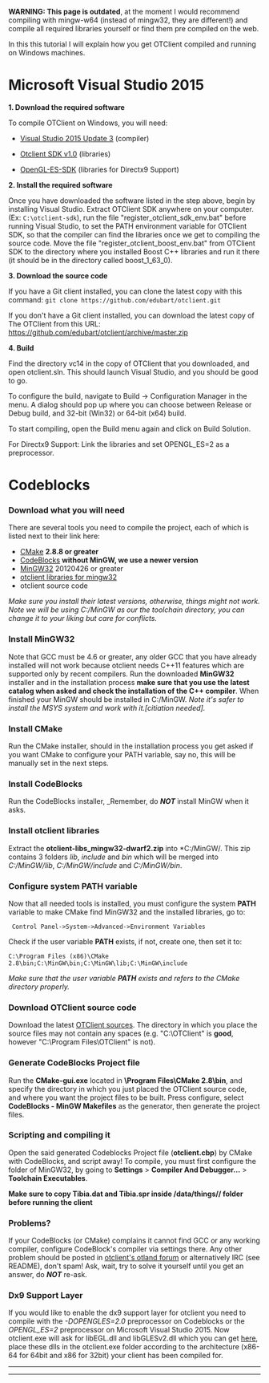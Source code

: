 **WARNING: This page  is outdated**, at the moment I would recommend compiling with mingw-w64 (instead of mingw32, they are different!) and compile all required libraries yourself or find them pre compiled on the web.

In this this tutorial I will explain how you get OTClient compiled and running on Windows machines.

# Microsoft Visual Studio 2015

**1. Download the required software**

To compile OTClient on Windows, you will need:

* [Visual Studio 2015 Update 3](https://www.visualstudio.com/) (compiler)

* [Otclient SDK v1.0](https://github.com/conde2/otclient-sdk) (libraries)

* [OpenGL-ES-SDK](https://github.com/okk3/https://github.com/okk3/OpenGL-ES-SDK) (libraries for Directx9 Support)

**2. Install the required software**

Once you have downloaded the software listed in the step above, begin by installing Visual Studio. Extract OTClient SDK anywhere on your computer. (Ex: `C:\otclient-sdk`), run the file "register_otclient_sdk_env.bat" before running Visual Studio, to set the PATH environment variable for OTClient SDK, so that the compiler can find the libraries once we get to compiling the source code. Move the file "register_otclient_boost_env.bat" from OTClient SDK to the directory where you installed Boost C++ libraries and run it there (it should be in the directory called boost_1_63_0).


**3. Download the source code**

If you have a Git client installed, you can clone the latest copy with this command: `git clone https://github.com/edubart/otclient.git`


If you don't have a Git client installed, you can download the latest copy of The OTClient from this URL: https://github.com/edubart/otclient/archive/master.zip

**4. Build**

Find the directory vc14 in the copy of OTClient that you downloaded, and open otclient.sln. This should launch Visual Studio, and you should be good to go.

To configure the build, navigate to Build -> Configuration Manager in the menu. A dialog should pop up where you can choose between Release or Debug build, and 32-bit (Win32) or 64-bit (x64) build.

To start compiling, open the Build menu again and click on Build Solution.

For Directx9 Support: Link the libraries and set OPENGL_ES=2 as a preprocessor.

# Codeblocks
### Download what you will need

There are several tools you need to compile the project, each of which is listed next to their link here:

* [CMake](http://www.cmake.org/cmake/resources/software.html) **2.8.8 or greater**
* [CodeBlocks](http://www.codeblocks.org/downloads/26) **without MinGW, we use a newer version**
* [MinGW32](http://sourceforge.net/projects/mingw/files/Installer/mingw-get-inst/) 20120426 or greater
* [otclient libraries for mingw32](http://www.mediafire.com/file/gf1cr1rj0znxdan/otclient-libs-mingw32.rar)
* otclient source code

_Make sure you install their latest versions, otherwise, things might not work._
_Note we will be using C:/MinGW as our the toolchain directory, you can change it to your liking but care for conflicts._

### Install MinGW32
Note that GCC must be 4.6 or greater, any older GCC that you have already installed will not work because otclient needs C++11 features which are supported only by recent compilers. Run the downloaded **MinGW32** installer and in the installation process **make sure that you use the latest catalog when asked and check the installation of the C++ compiler**. When finished your MinGW should be installed in C:/MinGW.
_Note it's safer to install the MSYS system and work with it.[citiation needed]._

### Install CMake
Run the CMake installer, should in the installation process you get asked if you want CMake to configure your PATH variable, say no, this will be manually set in the next steps.

### Install CodeBlocks
Run the CodeBlocks installer, _Remember, do ***NOT*** install MinGW when it asks.

### Install otclient libraries
Extract the **otclient-libs_mingw32-dwarf2.zip** into *C:/MinGW/. This zip contains 3 folders *lib*, *include* and *bin* which will be merged into *C:/MinGW/lib*, *C:/MinGW/include* and *C:/MinGW/bin*.

### Configure system PATH variable
Now that all needed tools is installed, you must configure the system **PATH** variable to make CMake find MinGW32 and the installed libraries, go to:
```
 Control Panel->System->Advanced->Environment Variables
```

Check if the user variable **PATH** exists, if not, create one, then set it to:
```
C:\Program Files (x86)\CMake 2.8\bin;C:\MinGW\bin;C:\MinGW\lib;C:\MinGW\include
```

_Make sure that the user variable **PATH** exists and refers to the CMake directory properly._

### Download OTClient source code
Download the latest [OTClient sources](https://github.com/edubart/otclient/archive/master.zip). The directory in which you place the source files may not contain any spaces (e.g. "C:\OTClient\" is **good**, however "C:\Program Files\OTClient" is not).

### Generate CodeBlocks Project file
Run the **CMake-gui.exe** located in **\Program Files\CMake 2.8\bin**, and specify the directory in which you just placed the OTClient source code, and where you want the project files to be built. Press configure,  select **CodeBlocks - MinGW Makefiles** as the generator, then generate the project files.

### Scripting and compiling it
Open the said generated Codeblocks Project file (**otclient.cbp**) by CMake with CodeBlocks, and script away! To compile, you must first configure the folder of MinGW32, by going to **Settings** > **Compiler And Debugger...** > **Toolchain Executables**.

**Make sure to copy Tibia.dat and Tibia.spr inside /data/things/<version>/ folder before running the client**

### Problems?
If your CodeBlocks (or CMake) complains it cannot find GCC or any working compiler, configure CodeBlock's compiler via settings there.
Any other problem should be posted in [otclient's otland forum](http://otland.net/f494/) or alternatively IRC (see README), don't spam! Ask, wait, try to solve it yourself until you get an answer, do ***NOT*** re-ask.

### Dx9 Support Layer
If you would like to enable the dx9 support layer for otclient you need to compile with the *-DOPENGLES=2.0* preprocessor on Codeblocks or the *OPENGL_ES=2* preprocessor on Microsoft Visual Studio 2015. Now otclient.exe will ask for libEGL.dll and libGLESv2.dll which you can get [here](https://github.com/okk3/OpenGL-ES-SDK), place these dlls in the otclient.exe folder according to the architecture (x86-64 for 64bit and x86 for 32bit) your client has been compiled for.
***

***
